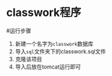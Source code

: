 # classwork程序

#运行步骤
1.  新建一个名字为`classwork`数据库
2.  导入`sql`文件夹下的classwork.sql文件
3.  克隆该项目
4.  导入后放在tomcat运行即可
